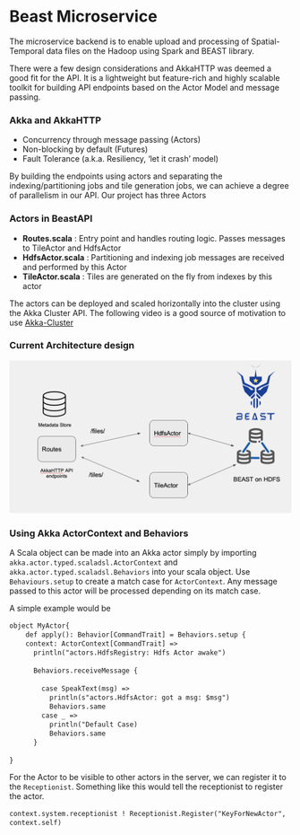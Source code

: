 # Beast Microservice
The microservice backend is to enable upload and processing of Spatial-Temporal data files on the Hadoop using Spark and BEAST library. 

There were a few design considerations and AkkaHTTP was deemed a good fit for the API. It is a lightweight but feature-rich and highly scalable toolkit for building API endpoints based on the Actor Model and message passing.

### Akka and AkkaHTTP 
* Concurrency through message passing (Actors)
* Non-blocking by default (Futures)
* Fault Tolerance (a.k.a. Resiliency, ‘let it crash’ model) 

By building the endpoints using actors and separating the indexing/partitioning jobs and tile generation jobs, we can achieve a degree of parallelism in our API. Our project has three Actors

### Actors in BeastAPI
- **Routes.scala** : Entry point and handles routing logic. Passes messages to TileActor and HdfsActor 
- **HdfsActor.scala** : Partitioning and indexing job messages are received and performed by this Actor
- **TileActor.scala** : Tiles are generated on the fly from indexes by this actor

The actors can be deployed and scaled horizontally into the cluster using the Akka Cluster API. The following video is a good source of motivation to use [Akka-Cluster](https://akka.io/blog/news/2020/06/01/akka-cluster-motivation?_ga=2.208480850.1366963332.1650776591-1484330899.1642330423)

### Current Architecture design

![api-design](images/api-design.png) 

### Using Akka ActorContext and Behaviors

A Scala object can be made into an Akka actor simply by importing `akka.actor.typed.scaladsl.ActorContext` and `akka.actor.typed.scaladsl.Behaviors` into your scala object. Use `Behaviours.setup` to create a match case for `ActorContext`. Any message passed to this actor will be processed depending on its match case.

A simple example would be

```
object MyActor{
    def apply(): Behavior[CommandTrait] = Behaviors.setup {
    context: ActorContext[CommandTrait] =>
      println("actors.HdfsRegistry: Hdfs Actor awake")

      Behaviors.receiveMessage {

        case SpeakText(msg) =>
          println(s"actors.HdfsActor: got a msg: $msg")
          Behaviors.same
        case _ =>
          println("Default Case)
          Behaviors.same
      }

}

```

For the Actor to be visible to other actors in the server, we can register it to the `Receptionist`. Something like this would tell the receptionist to register the actor.
```
context.system.receptionist ! Receptionist.Register("KeyForNewActor", context.self)
```
